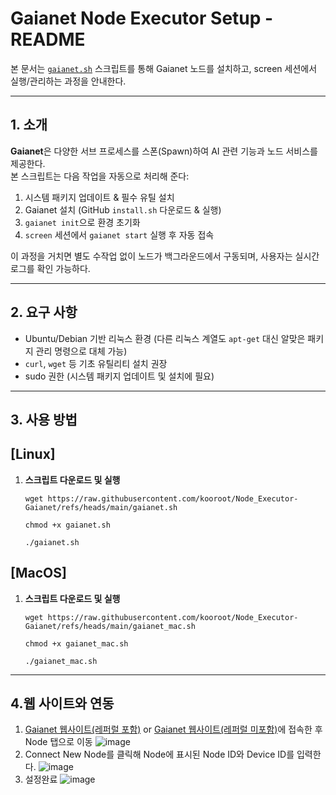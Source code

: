 # Gaianet Node Executor Setup - README

본 문서는 [`gaianet.sh`](./gaianet.sh) 스크립트를 통해 Gaianet 노드를 설치하고, screen 세션에서 실행/관리하는 과정을 안내한다.

---

## 1. 소개

**Gaianet**은 다양한 서브 프로세스를 스폰(Spawn)하여 AI 관련 기능과 노드 서비스를 제공한다.  
본 스크립트는 다음 작업을 자동으로 처리해 준다:

1. 시스템 패키지 업데이트 & 필수 유틸 설치  
2. Gaianet 설치 (GitHub `install.sh` 다운로드 & 실행)  
3. `gaianet init`으로 환경 초기화  
4. `screen` 세션에서 `gaianet start` 실행 후 자동 접속  

이 과정을 거치면 별도 수작업 없이 노드가 백그라운드에서 구동되며, 사용자는 실시간 로그를 확인 가능하다.

---

## 2. 요구 사항

- Ubuntu/Debian 기반 리눅스 환경 (다른 리눅스 계열도 `apt-get` 대신 알맞은 패키지 관리 명령으로 대체 가능)  
- `curl`, `wget` 등 기초 유틸리티 설치 권장  
- sudo 권한 (시스템 패키지 업데이트 및 설치에 필요)  

---

## 3. 사용 방법

## [Linux]
1. **스크립트 다운로드 및 실행**  
   ```
   wget https://raw.githubusercontent.com/kooroot/Node_Executor-Gaianet/refs/heads/main/gaianet.sh
   ```
   ```
   chmod +x gaianet.sh
   ```
   ```
   ./gaianet.sh
   ```
   
## [MacOS]
1. **스크립트 다운로드 및 실행**  
   ```
   wget https://raw.githubusercontent.com/kooroot/Node_Executor-Gaianet/refs/heads/main/gaianet_mac.sh
   ```
   ```
   chmod +x gaianet_mac.sh
   ```
   ```
   ./gaianet_mac.sh
   ```
   
---

## 4.웹 사이트와 연동

1. [Gaianet 웹사이트(레퍼럴 포함)](https://www.gaianet.ai/gaia-domain-name?referralCode=RnpSn8) or [Gaianet 웹사이트(레퍼럴 미포함)](https://www.gaianet.ai/gaia-domain-name)에 접속한 후 Node 탭으로 이동
   ![image](https://github.com/user-attachments/assets/a8828611-58a5-4214-abd4-6ba66a875bd8)
2. Connect New Node를 클릭해 Node에 표시된 Node ID와 Device ID를 입력한다.
   ![image](https://github.com/user-attachments/assets/7d98f993-c217-4cdf-9997-4b5edd639e08)
3. 설정완료
   ![image](https://github.com/user-attachments/assets/fd91116a-4b5c-47f4-8adb-e70443a9a3f8)

